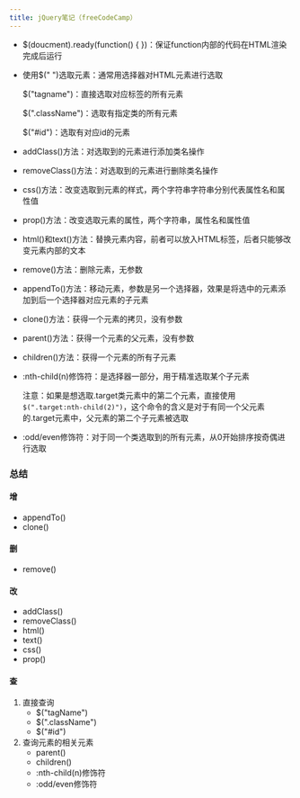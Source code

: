 ```yaml
---
title: jQuery笔记（freeCodeCamp）
---
```


- $(doucment).ready(function() { })：保证function内部的代码在HTML渲染完成后运行

- 使用$(" ")选取元素：通常用选择器对HTML元素进行选取

  $("tagname")：直接选取对应标签的所有元素

  $(".className")：选取有指定类的所有元素

  $("#id")：选取有对应id的元素

- addClass()方法：对选取到的元素进行添加类名操作

- removeClass()方法：对选取到的元素进行删除类名操作

- css()方法：改变选取到元素的样式，两个字符串字符串分别代表属性名和属性值

- prop()方法：改变选取元素的属性，两个字符串，属性名和属性值

- html()和text()方法：替换元素内容，前者可以放入HTML标签，后者只能够改变元素内部的文本

- remove()方法：删除元素，无参数

- appendTo()方法：移动元素，参数是另一个选择器，效果是将选中的元素添加到后一个选择器对应元素的子元素

- clone()方法：获得一个元素的拷贝，没有参数

- parent()方法：获得一个元素的父元素，没有参数

- children()方法：获得一个元素的所有子元素

- :nth-child(n)修饰符：是选择器一部分，用于精准选取某个子元素

  注意：如果是想选取.target类元素中的第二个元素，直接使用`$(".target:nth-child(2)")`，这个命令的含义是对于有同一个父元素的.target元素中，父元素的第二个子元素被选取

- :odd/even修饰符：对于同一个类选取到的所有元素，从0开始排序按奇偶进行选取



### 总结

#### 增

- appendTo()
- clone()

#### 删

- remove()

#### 改

- addClass()
- removeClass()
- html()
- text()
- css()
- prop()

#### 查

1. 直接查询
   - $("tagName")
   - $(".className")
   - $("#id")
2. 查询元素的相关元素
   - parent()
   - children()
   - :nth-child(n)修饰符
   - :odd/even修饰符